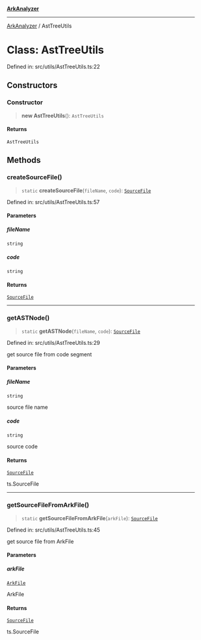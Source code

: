 [**ArkAnalyzer**](../README.md)

***

[ArkAnalyzer](../globals.md) / AstTreeUtils

# Class: AstTreeUtils

Defined in: src/utils/AstTreeUtils.ts:22

## Constructors

### Constructor

> **new AstTreeUtils**(): `AstTreeUtils`

#### Returns

`AstTreeUtils`

## Methods

### createSourceFile()

> `static` **createSourceFile**(`fileName`, `code`): [`SourceFile`](../ArkAnalyzer/namespaces/ts/interfaces/SourceFile.md)

Defined in: src/utils/AstTreeUtils.ts:57

#### Parameters

##### fileName

`string`

##### code

`string`

#### Returns

[`SourceFile`](../ArkAnalyzer/namespaces/ts/interfaces/SourceFile.md)

***

### getASTNode()

> `static` **getASTNode**(`fileName`, `code`): [`SourceFile`](../ArkAnalyzer/namespaces/ts/interfaces/SourceFile.md)

Defined in: src/utils/AstTreeUtils.ts:29

get source file from code segment

#### Parameters

##### fileName

`string`

source file name

##### code

`string`

source code

#### Returns

[`SourceFile`](../ArkAnalyzer/namespaces/ts/interfaces/SourceFile.md)

ts.SourceFile

***

### getSourceFileFromArkFile()

> `static` **getSourceFileFromArkFile**(`arkFile`): [`SourceFile`](../ArkAnalyzer/namespaces/ts/interfaces/SourceFile.md)

Defined in: src/utils/AstTreeUtils.ts:45

get source file from ArkFile

#### Parameters

##### arkFile

[`ArkFile`](ArkFile.md)

ArkFile

#### Returns

[`SourceFile`](../ArkAnalyzer/namespaces/ts/interfaces/SourceFile.md)

ts.SourceFile
